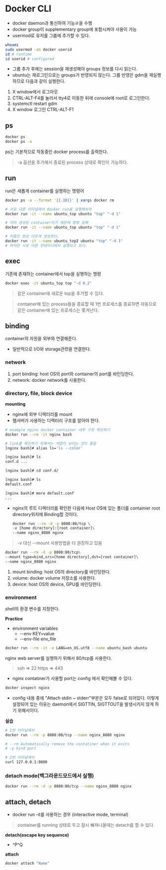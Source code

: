 # Docker CLI

+ docker daemon과 통신하여 기능ㄹ을 수행
+ docker group이 supplementary group에 포함시켜야 사용이 가능
+ usermod로 유저를 그룹에 추가할 수 있다. 

```bash
whoami
sudo usermod -aG docker userid
id # runtime
id userid # configured
```
+ 그룹 추가 후에는 session을 재생성해야 groups 정보를 다시 읽는다. 
+ ubuntu는 재로그인으로는 groups가 반영되지 않는다. 그룹 반영은 gdm을 재실행하므로 다음과 같이 실행한다. 

1. X window에서 로그아웃
2. CTRL-ALT-F4를 눌러서 tty4로 이동한 뒤에 console에 root로 로그인한다. 
3. systemctl restart gdm
4. X window 로그인 CTRL-ALT-F1

## ps
```bash
docker ps
docker ps -a
```

ps는 기본적으로 작동중인 docker process를 출력한다. 
> -a 옵션을 추가해서 종료된 process 상태로 확인이 가능하다. 

## run 
run은 새롭게 container를 실행하는 명령어

```bash
docker ps -a --format '{{.ID}}' | xargs docker rm

# 서로 다른 터미널에서 docker run을 실행해보자
docker run -it --name ubuntu_top ubuntu "top" "-d 1"

# 이미 생성된 container이기 때문에 명령 실패
docker run -it --name ubuntu_top ubuntu "top" "-d 1"

# 이름은 항상 다르게 생성한다. 
docker run -it --name ubuntu_top2 ubuntu "top" "-d 1" 
# 하지만 서로 다른 컨테이너에서 실행되고 있다. 
```

## exec
기존에 존재하는 container에서 top을 실행하는 명령

```bash
docker exec -it ubuntu_top top "-d 0.2"
```
> 같은 container에 새로운 top을 추가할 수 있다. 

> container에 있는 process들을 종료할 때 1번 프로세스를 종료하면 자동으로 같은 container에 있는 프로세스는 쫒겨난다. 

## binding
container의 자원을 외부와 연결해준다. 
+ 일반적으로 I/O와 storage관련을 연결한다. 

### network
1. port binding: host OS의 port와 container의 port를 바인딩한다. 
2. network: docker network를 사용한다. 





### directory, file, block device

**mounting**
+ nginx에 외부 디렉터리를 mount
+ 웹서버가 사용하는 디렉터리 구조를 알아야 한다. 

```bash
# example nginx docker container 내부 구조 확인하기 
docker run --rm -it nginx bash

# link를 확인하기 위해서는 색깔이 보이는 것이 좋음
[nginx bash]# alias ls='ls --color'

[nginx bash]# ls
conf.d ...

[nginx bash]# cd conf.d/

[nginx bash]# ls
default.conf

[nginx bash]# more default.conf
...

```
+ nginx의 루트 디렉터리를 확인한 다음에 Host OS에 있는 폴더를 containier root directory위치에 Binding할 것이다. 
    ```bash
    docker run --rm -d -p 8080:80/tcp \
    -v [home directory]:[root container]\
    --name nginx_8080 nginx
    ```
> -v 대신 --mount 사용방법을 더 권장하고 있음

```bash
docker run --rm -d -p 8080:80/tcp\
--mount type=bind,src=[home directory],dst=[root container]\
--name nginx_8080 nginx
```

1. mount binding: host OS의 directory를 바인딩한다. 
2. volume: docker volume 저장소를 사용한다. 
3. device: host OS의 device, GPU를 바인딩한다. 

### environment
shell의 환경 변수를 지정한다. 

**Practice**
+ environment variables
  + --env KEY=value
  + --env-file env_file

```bash
docker run --rm -it -e LANG=en_US.utf8 --name ubuntu_bash ubuntu 
```


nginx web server를 실행하기 위해서 80/tcp를 사용한다. 
> ssh => 22
> https => 443

+ nginx contatiner가 사용할 port는 config 에서 확인해볼 수 있다. 
```bash
docker inspect nginx
```
+ config 내용 중에 "Attach stdin ~ stderr"부분은 모두 false로 되어있다. 이렇게 설정되어 있는 이유는 daemon에서 SIGTTIN, SIGTTOUT을 발생시키지 않게 하기 위해서이다. 


**실습**
```bash
# 1번 터미널에서
docker run --rm -p 8080:80/tcp --name nginx_8080 nginx

# --rm Automatically remove the contatiner when it exits
# -p bind port

# 2번 터미널에서
curl 127.0.0.1:8080
```

### detach mode(백그라운드모드에서 실행)
```bash
docker run --rm -d -p 8080:80/tcp --name nginx_8080 nginx
```

## attach, detach
+ docker run -it를 사용하는 경우 (interactive mode, terminal)

> container를 running 상태로 두고 잠시 빠져나올때는 detach를 할 수 있다. 

**detach(escape key sequence)**
  + ^P^Q

**attach**
```bash
docker attach "Name"
```
